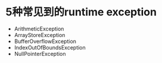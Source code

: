 # 5种常见到的runtime exception
- ArithmeticException
- ArrayStoreException
- BufferOverflowException
- IndexOutOfBoundsException
- NullPointerException